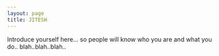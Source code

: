 ```yaml
---
layout: page
title: JITESH
---
```


Introduce yourself here... so people will know who you are and what you do.. blah..blah..blah..
